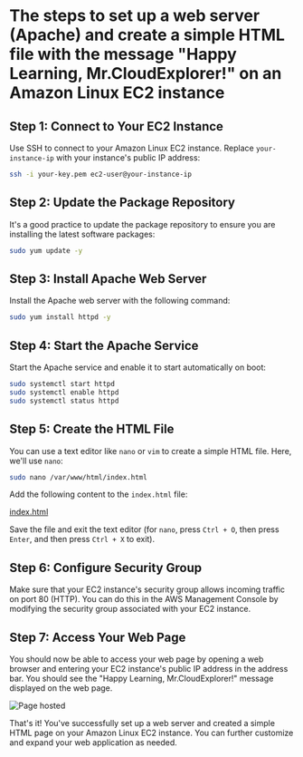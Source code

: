 # The steps to set up a web server (Apache) and create a simple HTML file with the message "Happy Learning, Mr.CloudExplorer!" on an Amazon Linux EC2 instance

## Step 1: Connect to Your EC2 Instance

Use SSH to connect to your Amazon Linux EC2 instance. Replace `your-instance-ip` with your instance's public IP address:

```bash
ssh -i your-key.pem ec2-user@your-instance-ip
```

## Step 2: Update the Package Repository

It's a good practice to update the package repository to ensure you are installing the latest software packages:

```bash
sudo yum update -y
```

## Step 3: Install Apache Web Server

Install the Apache web server with the following command:

```bash
sudo yum install httpd -y
```

## Step 4: Start the Apache Service

Start the Apache service and enable it to start automatically on boot:

```bash
sudo systemctl start httpd
sudo systemctl enable httpd
sudo systemctl status httpd
```

## Step 5: Create the HTML File

You can use a text editor like `nano` or `vim` to create a simple HTML file. Here, we'll use `nano`:

```bash
sudo nano /var/www/html/index.html
```

Add the following content to the `index.html` file:

[index.html](https://github.com/Vasanthabalaji01/AWS-Projects/blob/main/EC2%20-%20Elastic%20Compute%20Cloud/Index.html)

Save the file and exit the text editor (for `nano`, press `Ctrl + O`, then press `Enter`, and then press `Ctrl + X` to exit).

## Step 6: Configure Security Group

Make sure that your EC2 instance's security group allows incoming traffic on port 80 (HTTP). You can do this in the AWS Management Console by modifying the security group associated with your EC2 instance.

## Step 7: Access Your Web Page

You should now be able to access your web page by opening a web browser and entering your EC2 instance's public IP address in the address bar. You should see the "Happy Learning, Mr.CloudExplorer!" message displayed on the web page.

![Page hosted](https://github.com/Vasanthabalaji01/AWS-Projects/blob/main/AWS%20Project%20-%20%20image/Page%20Hosted.png)

That's it! You've successfully set up a web server and created a simple HTML page on your Amazon Linux EC2 instance. You can further customize and expand your web application as needed.
